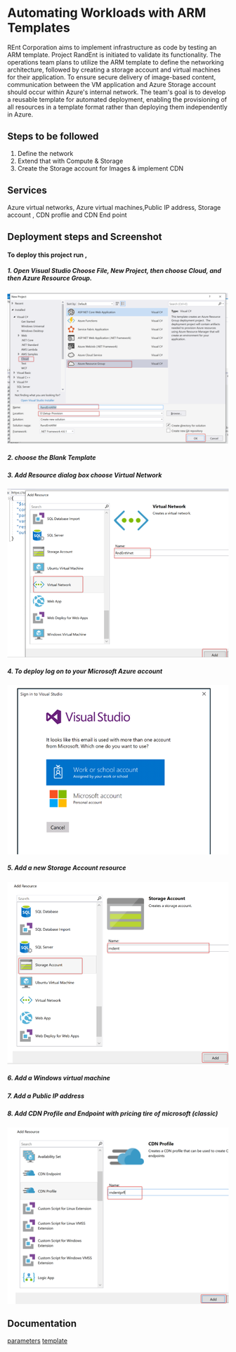 # Automating Workloads with ARM Templates

REnt Corporation aims to implement infrastructure as code by testing an ARM template. Project RandEnt is initiated to validate its functionality. The operations team plans to utilize the ARM template to define the networking architecture, followed by creating a storage account and virtual machines for their application. To ensure secure delivery of image-based content, communication between the VM application and Azure Storage account should occur within Azure's internal network. The team's goal is to develop a reusable template for automated deployment, enabling the provisioning of all resources in a template format rather than deploying them independently in Azure.

## Steps to be followed

1. Define the network
2. Extend that with Compute & Storage
3. Create the Storage account for Images & implement CDN

## Services

Azure virtual networks, Azure virtual machines,Public IP address, Storage account , CDN proflie and CDN End point

## Deployment steps and Screenshot

#### To deploy this project run ,

##### 1. Open Visual Studio Choose File, New Project, then choose Cloud, and then Azure Resource Group.

![ss](./image/1.png)

##### 2. choose the Blank Template

##### 3. Add Resource dialog box choose Virtual Network

![ss](./image/2.png)

##### 4. To deploy log on to your Microsoft Azure account

![ss](./image/3.png)

##### 5. Add a new Storage Account resource

![ss](./image/4.png)

##### 6. Add a Windows virtual machine

##### 7. Add a Public IP address

##### 8. Add CDN Profile and Endpoint with pricing tire of microsoft (classic)

![ss](./image/5.png)

## Documentation

[parameters](parameters.json)
[template](template.json)
